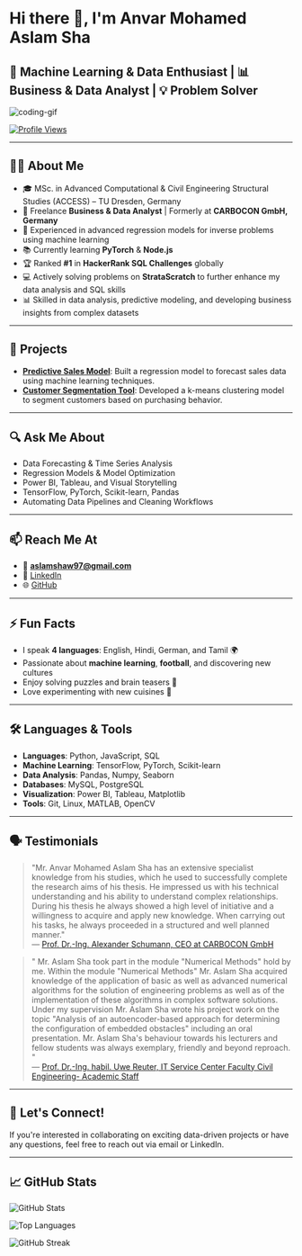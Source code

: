 # Hi there 👋, I'm Anvar Mohamed Aslam Sha

## 🚀 Machine Learning & Data Enthusiast | 📊 Business & Data Analyst | 💡 Problem Solver

![coding-gif](https://media.giphy.com/media/xUA7bdpLxQhsSQdyog/giphy.gif)

[![Profile Views](https://komarev.com/ghpvc/?username=aslamshaw&label=Profile%20views&color=0e75b6&style=flat)](https://github.com/aslamshaw)

---

## 👨‍💻 About Me

- 🎓 MSc. in Advanced Computational & Civil Engineering Structural Studies (ACCESS) – TU Dresden, Germany  
- 💼 Freelance **Business & Data Analyst** | Formerly at **CARBOCON GmbH, Germany**
- 🧠 Experienced in advanced regression models for inverse problems using machine learning
- 📚 Currently learning **PyTorch** & **Node.js**
- 🏆 Ranked **#1** in **HackerRank SQL Challenges** globally
- 💻 Actively solving problems on **StrataScratch** to further enhance my data analysis and SQL skills
- 📊 Skilled in data analysis, predictive modeling, and developing business insights from complex datasets

---

## 🔧 Projects

- **[Predictive Sales Model](https://github.com/aslamshaw/predictive-sales-model)**: Built a regression model to forecast sales data using machine learning techniques.
- **[Customer Segmentation Tool](https://github.com/aslamshaw/customer-segmentation)**: Developed a k-means clustering model to segment customers based on purchasing behavior.

---

## 🔍 Ask Me About

- Data Forecasting & Time Series Analysis  
- Regression Models & Model Optimization  
- Power BI, Tableau, and Visual Storytelling  
- TensorFlow, PyTorch, Scikit-learn, Pandas  
- Automating Data Pipelines and Cleaning Workflows

---

## 📫 Reach Me At

- 📧 **aslamshaw97@gmail.com**  
- 💼 [LinkedIn](https://linkedin.com/in/aslamshaw)  
- 🌐 [GitHub](https://github.com/aslamshaw)

---

## ⚡ Fun Facts

- I speak **4 languages**: English, Hindi, German, and Tamil 🌍  
- Passionate about **machine learning**, **football**, and discovering new cultures  
- Enjoy solving puzzles and brain teasers 🧩
- Love experimenting with new cuisines 🍲

---

## 🛠️ Languages & Tools

- **Languages**: Python, JavaScript, SQL
- **Machine Learning**: TensorFlow, PyTorch, Scikit-learn
- **Data Analysis**: Pandas, Numpy, Seaborn
- **Databases**: MySQL, PostgreSQL
- **Visualization**: Power BI, Tableau, Matplotlib
- **Tools**: Git, Linux, MATLAB, OpenCV

---

## 🗣️ Testimonials

> "Mr. Anvar Mohamed Aslam Sha has an extensive specialist knowledge from his studies, which he used to successfully complete the research aims of his thesis. He impressed us with his technical understanding and his ability to understand complex relationships. During his thesis he always showed a high level of initiative and a willingness to acquire and apply new knowledge. When carrying out his tasks, he always proceeded in a structured and well planned manner."  
— [Prof. Dr.-Ing. Alexander Schumann, CEO at CARBOCON GmbH](https://de.linkedin.com/in/alexander-schumann-7522b915b/en)

> "
Mr. Aslam Sha took part in the module "Numerical Methods" hold by me. Within the module "Numerical Methods" Mr. Aslam Sha acquired knowledge of the application of basic as well as advanced numerical algorithms for the solution of engineering problems as well as of the implementation of these algorithms in complex software solutions.
Under my supervision Mr. Aslam Sha wrote his project work on the topic "Analysis of an autoencoder-based approach for determining the configuration of embedded obstacles" including an oral presentation.
Mr. Aslam Sha's behaviour towards his lecturers and fellow students was always exemplary, friendly and beyond reproach.
"  
— [Prof. Dr.-Ing. habil. Uwe Reuter, IT Service Center Faculty Civil Engineering- Academic Staff](https://fis.tu-dresden.de/portal/en/researchers/uwe-reuter(cfa7c668-e2e3-4eba-8ac0-d894c7bcb7e6).html) 

---

## 🤝 Let's Connect!

If you're interested in collaborating on exciting data-driven projects or have any questions, feel free to reach out via email or LinkedIn.

---

## 📈 GitHub Stats

![GitHub Stats](https://github-readme-stats.vercel.app/api?username=aslamshaw&show_icons=true&locale=en)

![Top Languages](https://github-readme-stats.vercel.app/api/top-langs?username=aslamshaw&show_icons=true&locale=en&layout=compact)

![GitHub Streak](https://github-readme-streak-stats.herokuapp.com/?user=aslamshaw)
